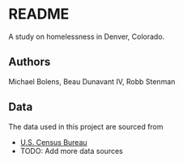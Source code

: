# README

A study on homelessness in Denver, Colorado.

## Authors

Michael Bolens, Beau Dunavant IV, Robb Stenman

## Data

The data used in this project are sourced from

- [U.S. Census Bureau](https://www.census.gov/)
- TODO: Add more data sources

